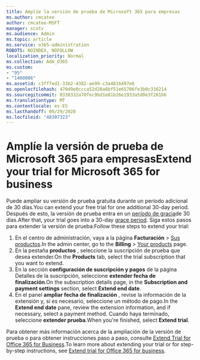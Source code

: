 ```yaml
---
title: Amplíe la versión de prueba de Microsoft 365 para empresas
ms.author: cmcatee
author: cmcatee-MSFT
manager: scotv
ms.audience: Admin
ms.topic: article
ms.service: o365-administration
ROBOTS: NOINDEX, NOFOLLOW
localization_priority: Normal
ms.collection: Adm_O365
ms.custom:
- "95"
- "1400006"
ms.assetid: c3fffed1-33b2-4382-ae99-c3a4816497e6
ms.openlocfilehash: 470d9e0ccca52d28a6bf51e65706fe3b0c316214
ms.sourcegitcommit: 0338332a70fec9bd1e81b26e1933a5d0e3f261b6
ms.translationtype: MT
ms.contentlocale: es-ES
ms.lasthandoff: 09/29/2020
ms.locfileid: "48307323"
---
```

# <a name="extend-your-trial-for-microsoft-365-for-business"></a><span data-ttu-id="a9fcc-102">Amplíe la versión de prueba de Microsoft 365 para empresas</span><span class="sxs-lookup"><span data-stu-id="a9fcc-102">Extend your trial for Microsoft 365 for business</span></span>

<span data-ttu-id="a9fcc-103">Puede ampliar su versión de prueba gratuita durante un período adicional de 30 días.</span><span class="sxs-lookup"><span data-stu-id="a9fcc-103">You can extend your free trial for one additional 30-day period.</span></span> <span data-ttu-id="a9fcc-104">Después de esto, la versión de prueba entra en un [período de gracia](https://docs.microsoft.com/alchemyinsights/grace-period-for-microsoft-365-free-trial)de 30 días.</span><span class="sxs-lookup"><span data-stu-id="a9fcc-104">After that, your trial goes into a 30-day [grace period](https://docs.microsoft.com/alchemyinsights/grace-period-for-microsoft-365-free-trial).</span></span> <span data-ttu-id="a9fcc-105">Siga estos pasos para extender la versión de prueba:</span><span class="sxs-lookup"><span data-stu-id="a9fcc-105">Follow these steps to extend your trial:</span></span>
  
1. <span data-ttu-id="a9fcc-106">En el centro de administración, vaya a la página **Facturación** \> [Sus productos](https://go.microsoft.com/fwlink/p/?linkid=842054).</span><span class="sxs-lookup"><span data-stu-id="a9fcc-106">In the admin center, go to the **Billing** \> [Your products](https://go.microsoft.com/fwlink/p/?linkid=842054) page.</span></span>
2. <span data-ttu-id="a9fcc-107">En la pestaña **productos** , seleccione la suscripción de prueba que desea extender.</span><span class="sxs-lookup"><span data-stu-id="a9fcc-107">On the **Products** tab, select the trial subscription that you want to extend.</span></span>
3. <span data-ttu-id="a9fcc-108">En la sección **configuración de suscripción y pagos** de la página Detalles de la suscripción, seleccione **extender fecha de finalización**.</span><span class="sxs-lookup"><span data-stu-id="a9fcc-108">On the subscription details page, in the **Subscription and payment settings** section, select **Extend end date**.</span></span>
4. <span data-ttu-id="a9fcc-109">En el panel **ampliar fecha de finalización** , revise la información de la extensión y, si es necesario, seleccione un método de pago.</span><span class="sxs-lookup"><span data-stu-id="a9fcc-109">In the **Extend end date** pane, review the extension information, and if necessary, select a payment method.</span></span> <span data-ttu-id="a9fcc-110">Cuando haya terminado, seleccione **extender prueba**.</span><span class="sxs-lookup"><span data-stu-id="a9fcc-110">When you're finished, select **Extend trial**.</span></span>

<span data-ttu-id="a9fcc-111">Para obtener más información acerca de la ampliación de la versión de prueba o para obtener instrucciones paso a paso, consulte [Extend Trial for Office 365 for Business](https://docs.microsoft.com/microsoft-365/commerce/extend-your-trial).</span><span class="sxs-lookup"><span data-stu-id="a9fcc-111">To learn more about extending your trial or for step-by-step instructions, see [Extend trial for Office 365 for business](https://docs.microsoft.com/microsoft-365/commerce/extend-your-trial).</span></span>